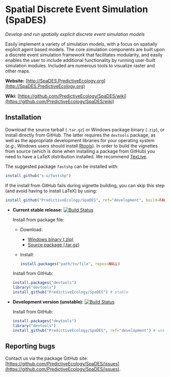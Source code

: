 # Spatial Discrete Event Simulation (SpaDES)

*Develop and run spatially explicit discrete event simulation models*

Easily implement a variety of simulation models, with a focus on spatially explicit agent based models. The core simulation components are built upon a discrete event simulation framework that facilitates modularity, and easily enables the user to include additional functionality by running user-built simulation modules. Included are numerous tools to visualize raster and other maps.

**Website:** [http://SpaDES.PredictiveEcology.org](http://SpaDES.PredictiveEcology.org)

**Wiki:** [https://github.com/PredictiveEcology/SpaDES/wiki](https://github.com/PredictiveEcology/SpaDES/wiki)

## Installation

Download the source tarball (`.tar.gz`) or Windows package binary (`.zip`), or install directly from GitHub.  The latter requires the `devtools` package, as well as the appropriate development libraries for your operating system (*e.g.*, Windows users should install [Rtools](http://cran.r-project.org/bin/windows/Rtools/)). In order to build the vignettes from source (which is done when installing a package from GitHub) you need to have a LaTeX distribution installed. We recommend [TexLive](https://www.tug.org/texlive/).

The suggested package `fastshp` can be installed with:

```r
install_github("s-u/fastshp")
```

If the install from GitHub fails during vignette building, you can skip this step (and avoid having to install LaTeX) by using:

```r
install_github("PredictiveEcology/SpaDES", ref="development", build=FALSE)
```

+ **Current stable release:** [![Build Status](https://travis-ci.org/PredictiveEcology/SpaDES.svg?branch=master)](https://travis-ci.org/PredictiveEcology/SpaDES)
    
    Install from package file:
    
    - Download:
    
        - [Windows binary (.zip)](https://github.com/PredictiveEcology/SpaDES/zipball/master)
        - [Source package (.tar.gz)](https://github.com/PredictiveEcology/SpaDES/tarball/master)
    
    - Install:
    
        ```r
        install.packages("path/to/file", repos=NULL)
        ```
    
    Install from GitHub:
    
    ```r
    install.packages("devtools")
    library("devtools")
    install_github("PredictiveEcology/SpaDES") # stable
    ```

+ **Development version (unstable):** [![Build Status](https://travis-ci.org/PredictiveEcology/SpaDES.svg?branch=development)](https://travis-ci.org/PredictiveEcology/SpaDES)

    Install from GitHub:
    
    ```r
    install.packages("devtools")
    library("devtools")
    install_github("PredictiveEcology/SpaDES", ref="development") # unstable
    ```

## Reporting bugs

Contact us via the package GitHub site: [https://github.com/PredictiveEcology/SpaDES/issues](https://github.com/PredictiveEcology/SpaDES/issues).
